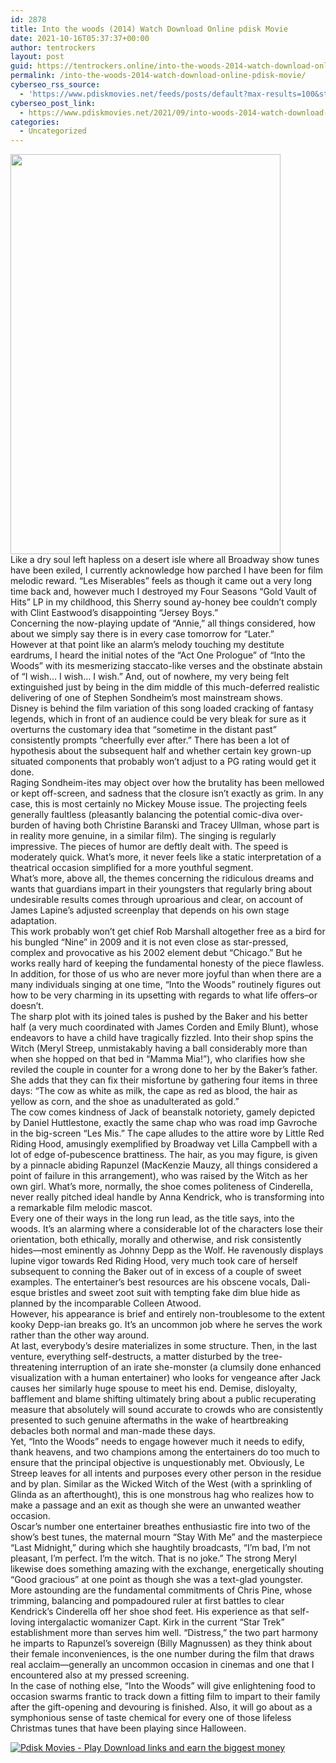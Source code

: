 ```yaml
---
id: 2878
title: Into the woods (2014) Watch Download Online pdisk Movie
date: 2021-10-16T05:37:37+00:00
author: tentrockers
layout: post
guid: https://tentrockers.online/into-the-woods-2014-watch-download-online-pdisk-movie/
permalink: /into-the-woods-2014-watch-download-online-pdisk-movie/
cyberseo_rss_source:
  - 'https://www.pdiskmovies.net/feeds/posts/default?max-results=100&start-index=701'
cyberseo_post_link:
  - https://www.pdiskmovies.net/2021/09/into-woods-2014-watch-download-online.html
categories:
  - Uncategorized
---
```

<div class="separator">
  <a href="https://1.bp.blogspot.com/-VuKn_b6m3vk/YS_LMZlCXHI/AAAAAAAAAlg/WA0_b-Ri8vcNiMAeGj2A1ylTHBkKXvSdQCLcBGAsYHQ/s2048/MV5BMTY4MzQ4OTY3NF5BMl5BanBnXkFtZTgwNjM5MDI3MjE%2540._V1_.jpg" imageanchor="1"><img loading="lazy" border="0" data-original-height="2048" data-original-width="1382" height="640" src="https://1.bp.blogspot.com/-VuKn_b6m3vk/YS_LMZlCXHI/AAAAAAAAAlg/WA0_b-Ri8vcNiMAeGj2A1ylTHBkKXvSdQCLcBGAsYHQ/w432-h640/MV5BMTY4MzQ4OTY3NF5BMl5BanBnXkFtZTgwNjM5MDI3MjE%2540._V1_.jpg" width="432" /></a>
</div>

<div>
  <div>
    <span>Like a dry soul left hapless on a desert isle where all Broadway show tunes have been exiled, I currently acknowledge how parched I have been for film melodic reward. &#8220;Les Miserables&#8221; feels as though it came out a very long time back and, however much I destroyed my Four Seasons &#8220;Gold Vault of Hits&#8221; LP in my childhood, this Sherry sound ay-honey bee couldn&#8217;t comply with Clint Eastwood&#8217;s disappointing &#8220;Jersey Boys.&#8221;&nbsp;</span>
  </div>
  
  <div>
    <span>Concerning the now-playing update of &#8220;Annie,&#8221; all things considered, how about we simply say there is in every case tomorrow for &#8220;Later.&#8221;&nbsp;</span>
  </div>
  
  <div>
    <span>However at that point like an alarm&#8217;s melody touching my destitute eardrums, I heard the initial notes of the &#8220;Act One Prologue&#8221; of &#8220;Into the Woods&#8221; with its mesmerizing staccato-like verses and the obstinate abstain of &#8220;I wish… I wish… I wish.&#8221; And, out of nowhere, my very being felt extinguished just by being in the dim middle of this much-deferred realistic delivering of one of Stephen Sondheim&#8217;s most mainstream shows.&nbsp;</span>
  </div>
  
  <div>
    <span>Disney is behind the film variation of this song loaded cracking of fantasy legends, which in front of an audience could be very bleak for sure as it overturns the customary idea that &#8220;sometime in the distant past&#8221; consistently prompts &#8220;cheerfully ever after.&#8221; There has been a lot of hypothesis about the subsequent half and whether certain key grown-up situated components that probably won&#8217;t adjust to a PG rating would get it done.&nbsp;</span>
  </div>
  
  <div>
    <span>Raging Sondheim-ites may object over how the brutality has been mellowed or kept off-screen, and sadness that the closure isn&#8217;t exactly as grim. In any case, this is most certainly no Mickey Mouse issue. The projecting feels generally faultless (pleasantly balancing the potential comic-diva over-burden of having both Christine Baranski and Tracey Ullman, whose part is in reality more genuine, in a similar film). The singing is regularly impressive. The pieces of humor are deftly dealt with. The speed is moderately quick. What&#8217;s more, it never feels like a static interpretation of a theatrical occasion simplified for a more youthful segment.&nbsp;</span>
  </div>
  
  <div>
    <span>What&#8217;s more, above all, the themes concerning the ridiculous dreams and wants that guardians impart in their youngsters that regularly bring about undesirable results comes through uproarious and clear, on account of James Lapine&#8217;s adjusted screenplay that depends on his own stage adaptation.&nbsp;</span>
  </div>
  
  <div>
    <span>This work probably won&#8217;t get chief Rob Marshall altogether free as a bird for his bungled &#8220;Nine&#8221; in 2009 and it is not even close as star-pressed, complex and provocative as his 2002 element debut &#8220;Chicago.&#8221; But he works really hard of keeping the fundamental honesty of the piece flawless. In addition, for those of us who are never more joyful than when there are a many individuals singing at one time, &#8220;Into the Woods&#8221; routinely figures out how to be very charming in its upsetting with regards to what life offers–or doesn&#8217;t.&nbsp;</span>
  </div>
  
  <div>
    <span>The sharp plot with its joined tales is pushed by the Baker and his better half (a very much coordinated with James Corden and Emily Blunt), whose endeavors to have a child have tragically fizzled. Into their shop spins the Witch (Meryl Streep, unmistakably having a ball considerably more than when she hopped on that bed in &#8220;Mamma Mia!&#8221;), who clarifies how she reviled the couple in counter for a wrong done to her by the Baker&#8217;s father. She adds that they can fix their misfortune by gathering four items in three days: &#8220;The cow as white as milk, the cape as red as blood, the hair as yellow as corn, and the shoe as unadulterated as gold.&#8221;&nbsp;</span>
  </div>
  
  <div>
    <span>The cow comes kindness of Jack of beanstalk notoriety, gamely depicted by Daniel Huttlestone, exactly the same chap who was road imp Gavroche in the big-screen &#8220;Les Mis.&#8221; The cape alludes to the attire wore by Little Red Riding Hood, amusingly exemplified by Broadway vet Lilla Campbell with a lot of edge of-pubescence brattiness. The hair, as you may figure, is given by a pinnacle abiding Rapunzel (MacKenzie Mauzy, all things considered a point of failure in this arrangement), who was raised by the Witch as her own girl. What&#8217;s more, normally, the shoe comes politeness of Cinderella, never really pitched ideal handle by Anna Kendrick, who is transforming into a remarkable film melodic mascot.&nbsp;</span>
  </div>
  
  <div>
    <span>Every one of their ways in the long run lead, as the title says, into the woods. It&#8217;s an alarming where a considerable lot of the characters lose their orientation, both ethically, morally and otherwise, and risk consistently hides—most eminently as Johnny Depp as the Wolf. He ravenously displays lupine vigor towards Red Riding Hood, very much took care of herself subsequent to conning the Baker out of in excess of a couple of sweet examples. The entertainer&#8217;s best resources are his obscene vocals, Dali-esque bristles and sweet zoot suit with tempting fake dim blue hide as planned by the incomparable Colleen Atwood.&nbsp;</span>
  </div>
  
  <div>
    <span>However, his appearance is brief and entirely non-troublesome to the extent kooky Depp-ian breaks go. It&#8217;s an uncommon job where he serves the work rather than the other way around.&nbsp;</span>
  </div>
  
  <div>
    <span>At last, everybody&#8217;s desire materializes in some structure. Then, in the last venture, everything self-destructs, a matter disturbed by the tree-threatening interruption of an irate she-monster (a clumsily done enhanced visualization with a human entertainer) who looks for vengeance after Jack causes her similarly huge spouse to meet his end. Demise, disloyalty, bafflement and blame shifting ultimately bring about a public recuperating measure that absolutely will sound accurate to crowds who are consistently presented to such genuine aftermaths in the wake of heartbreaking debacles both normal and man-made these days.&nbsp;</span>
  </div>
  
  <div>
    <span>Yet, &#8220;Into the Woods&#8221; needs to engage however much it needs to edify, thank heavens, and two champions among the entertainers do too much to ensure that the principal objective is unquestionably met. Obviously, Le Streep leaves for all intents and purposes every other person in the residue and by plan. Similar as the Wicked Witch of the West (with a sprinkling of Glinda as an afterthought), this is one monstrous hag who realizes how to make a passage and an exit as though she were an unwanted weather occasion.&nbsp;</span>
  </div>
  
  <div>
    <span>Oscar&#8217;s number one entertainer breathes enthusiastic fire into two of the show&#8217;s best tunes, the maternal mourn &#8220;Stay With Me&#8221; and the masterpiece &#8220;Last Midnight,&#8221; during which she haughtily broadcasts, &#8220;I&#8217;m bad, I&#8217;m not pleasant, I&#8217;m perfect. I&#8217;m the witch. That is no joke.&#8221; The strong Meryl likewise does something amazing with the exchange, energetically shouting &#8220;Good gracious&#8221; at one point as though she was a text-glad youngster.&nbsp;</span>
  </div>
  
  <div>
    <span>More astounding are the fundamental commitments of Chris Pine, whose trimming, balancing and pompadoured ruler at first battles to clear Kendrick&#8217;s Cinderella off her shoe shod feet. His experience as that self-loving intergalactic womanizer Capt. Kirk in the current &#8220;Star Trek&#8221; establishment more than serves him well. &#8220;Distress,&#8221; the two part harmony he imparts to Rapunzel&#8217;s sovereign (Billy Magnussen) as they think about their female inconveniences, is the one number during the film that draws real acclaim—generally an uncommon occasion in cinemas and one that I encountered also at my pressed screening.&nbsp;</span>
  </div>
  
  <div>
    <span>In the case of nothing else, &#8220;Into the Woods&#8221; will give enlightening food to occasion swarms frantic to track down a fitting film to impart to their family after the gift-opening and devouring is finished. Also, it will go about as a symphonious sense of taste chemical for every one of those lifeless Christmas tunes that have been playing since Halloween.</span>
  </div>
</div>

[![](https://1.bp.blogspot.com/-KJZYdQTn3nw/YS8VdIdXMyI/AAAAAAAAaw4/BR8dsGkpxw0T8C_4G4ALfMA7cP79KN3kwCLcBGAsYHQ/w400-h58/play_download_buttuons-removebg-preview.png "Pdisk Movies - Play Download links and earn the biggest money")](https://kofilink.com/1/bnYyano1MDA0c3B5?dn=1)